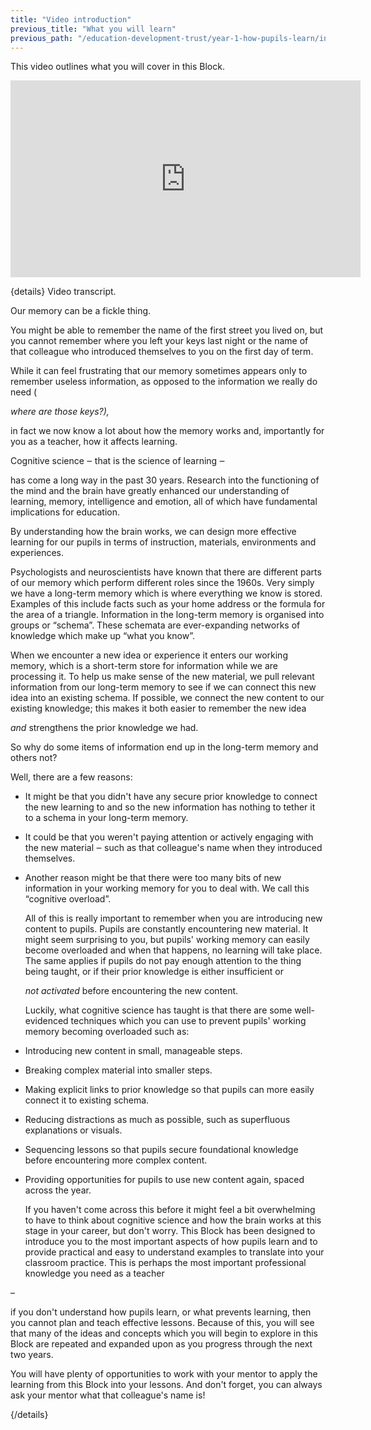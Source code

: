 ```yaml
---
title: "Video introduction"
previous_title: "What you will learn"
previous_path: "/education-development-trust/year-1-how-pupils-learn/intro-ect-what-you-will-learn"
---
```


This video outlines what you will cover in this Block.

<iframe width="560"
    height="315"
    src="https://www.youtube.com/embed/4FsOuLuiSls"
    title="YouTube video player"
    frameborder="0"
    allow="accelerometer; autoplay; clipboard-write; encrypted-media; gyroscope; picture-in-picture; web-share" allowfullscreen></iframe>

{details}
Video transcript.

Our memory can be a fickle thing. 


  You might be able to remember the name of the first street you lived on, but
  you cannot remember where you left your keys last night or the name of that
  colleague who introduced themselves to you on the first day of term. 



  While it can feel frustrating that our memory sometimes appears only to
  remember useless information, as opposed to the information we really do need
  (

<i>
  where are those keys?),
</i>

  
  in fact we now know a lot about how the memory works and, importantly for you
  as a teacher, how it affects learning.


Cognitive science 
‒
 that is the science of learning 
‒


has come a long way in the past 30 years. Research into the functioning of the
mind and the brain have greatly enhanced our understanding of learning,
memory, intelligence and emotion, all of which have fundamental implications
for education.



  By understanding how the brain works, we can design more effective learning
  for our pupils in terms of instruction, materials, environments and
  experiences.



  Psychologists and neuroscientists have known that there are different parts of
  our memory which perform different roles since the 1960s. Very simply we have
  a long-term memory which is where everything we know is stored. Examples of
  this include facts such as your home address or the formula for the area of a
  triangle. Information in the long-term memory is organised into groups or
  “schema”. These schemata are ever-expanding networks of knowledge which make
  up “what you know”. 



  When we encounter a new idea or experience it enters our working memory, which
  is a short-term store for information while we are processing it. To help us
  make sense of the new material, we pull relevant information from our
  long-term memory to see if we can connect this new idea into an existing
  schema. If possible, we connect the new content to our existing knowledge;
  this makes it both easier to remember the new idea

<i>
  and 
</i>
strengthens the prior knowledge we had. 


  So why do some items of information end up in the long-term memory and others
  not?


Well, there are a few reasons:

- It might be that you didn't have any secure prior knowledge to connect the new learning to and so the new information has nothing to tether it to a schema in your long-term memory.
- It could be that you weren't paying attention or actively engaging with the new material ‒ such as that colleague's name when they introduced themselves.
- Another reason might be that there were too many bits of new information in your working memory for you to deal with. We call this “cognitive overload”.
  
  All of this is really important to remember when you are introducing new
  content to pupils. Pupils are constantly encountering new material. It might
  seem surprising to you, but pupils' working memory can easily become
  overloaded and when that happens, no learning will take place. The same
  applies if pupils do not pay enough attention to the thing being taught, or if
  their prior knowledge is either insufficient or
  
  <i>
  not
  </i> <i>
  activated
  </i>
   before encountering the new content.


  Luckily, what cognitive science has taught is that there are some
  well-evidenced techniques which you can use to prevent pupils' working memory
  becoming overloaded such as:

- Introducing new content in small, manageable steps. 
- Breaking complex material into smaller steps. 
- Making explicit links to prior knowledge so that pupils can more easily connect it to existing schema. 
- Reducing distractions as much as possible, such as superfluous explanations or visuals. 
- Sequencing lessons so that pupils secure foundational knowledge before encountering more complex content. 
- Providing opportunities for pupils to use new content again, spaced across the year.

  If you haven't come across this before it might feel a bit overwhelming to
  have to think about cognitive science and how the brain works at this stage in
  your career, but don't worry. This Block has been designed to introduce you to
  the most important aspects of how pupils learn and to provide practical and
  easy to understand examples to translate into your classroom practice. This is
  perhaps the most important professional knowledge you need as a teacher

–

  
  if you don't understand how pupils learn, or what prevents learning, then you
  cannot plan and teach effective lessons. Because of this, you will see that
  many of the ideas and concepts which you will begin to explore in this Block
  are repeated and expanded upon as you progress through the next two years. 



  You will have plenty of opportunities to work with your mentor to apply the
  learning from this Block into your lessons. And don't forget, you can always
  ask your mentor what that colleague's name is!

 {/details}
